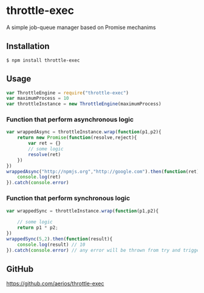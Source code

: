 # throttle-exec

A simple job-queue manager based on Promise mechanims

## Installation

`$ npm install throttle-exec`

## Usage
```javascript
var ThrottleEngine = require("throttle-exec")
var maximumProcess = 10
var throttleInstance = new ThrottleEngine(maximumProcess) 
```

### Function that perform asynchronous logic
```javascript
var wrappedAsync = throttleInstance.wrap(function(p1,p2){
    return new Promise(function(resolve,reject){
        var ret = {}
        // some logic
        resolve(ret)
    })
})
wrappedAsync("http://npmjs.org","http://google.com").then(function(ret){
    console.log(ret)
}).catch(console.error)
```
### Function that perform synchronous logic
```javascript
var wrappedSync = throttleInstance.wrap(function(p1,p2){
    
    // some logic
    return p1 * p2;
})
wrappedSync(5,2).then(function(result){
    console.log(result) // 10
}).catch(console.error) // any error will be thrown from try and trigger reject

```

## GitHub
https://github.com/aerios/throttle-exec